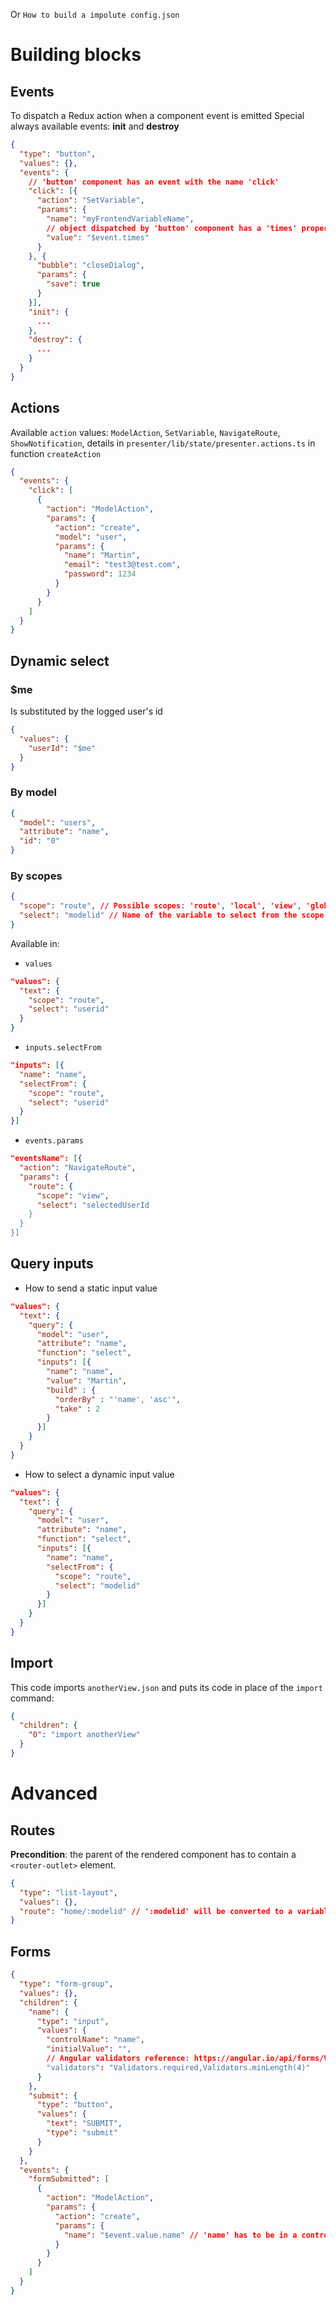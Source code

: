 Or `How to build a impolute config.json`

# Building blocks

## Events

To dispatch a Redux action when a component event is emitted
Special always available events: **init** and **destroy**

```json
{
  "type": "button",
  "values": {},
  "events": {
    // 'button' component has an event with the name 'click'
    "click": [{
      "action": "SetVariable",
      "params": {
        "name": "myFrontendVariableName",
        // object dispatched by 'button' component has a 'times' property, which will susbtitute this value
        "value": "$event.times"
      }
    }, {
      "bubble": "closeDialog",
      "params": {
        "save": true
      }
    }],
    "init": {
      ...
    },
    "destroy": {
      ...
    }
  }
}
```

## Actions

Available `action` values: `ModelAction`, `SetVariable`, `NavigateRoute`, `ShowNotification`, details in `presenter/lib/state/presenter.actions.ts` in function `createAction`

```json
{
  "events": {
    "click": [
      {
        "action": "ModelAction",
        "params": {
          "action": "create",
          "model": "user",
          "params": {
            "name": "Martin",
            "email": "test3@test.com",
            "password": 1234
          }
        }
      }
    ]
  }
}
```

## Dynamic select

### \$me

Is substituted by the logged user's id

```json
{
  "values": {
    "userId": "$me"
  }
}
```

### By model

```json
{
  "model": "users",
  "attribute": "name",
  "id": "0"
}
```

### By scopes

```json
{
  "scope": "route", // Possible scopes: 'route', 'local', 'view', 'global'
  "select": "modelid" // Name of the variable to select from the scope
}
```

Available in:

- `values`

```json
"values": {
  "text": {
    "scope": "route",
    "select": "userid"
  }
}
```

- `inputs.selectFrom`

```json
"inputs": [{
  "name": "name",
  "selectFrom": {
    "scope": "route",
    "select": "userid"
  }
}]
```

- `events.params`

```json
"eventsName": [{
  "action": "NavigateRoute",
  "params": {
    "route": {
      "scope": "view",
      "select": "selectedUserId
    }
  }
}]
```

## Query inputs

- How to send a static input value

```json
"values": {
  "text": {
    "query": {
      "model": "user",
      "attribute": "name",
      "function": "select",
      "inputs": [{
        "name": "name",
        "value": "Martin",
        "build" : {
          "orderBy" : "'name', 'asc'",
          "take" : 2
        }
      }]
    }
  }
}
```

- How to select a dynamic input value

```json
"values": {
  "text": {
    "query": {
      "model": "user",
      "attribute": "name",
      "function": "select",
      "inputs": [{
        "name": "name",
        "selectFrom": {
          "scope": "route",
          "select": "modelid"
        }
      }]
    }
  }
}
```

## Import

This code imports `anotherView.json` and puts its code in place of the `import` command:

```json
{
  "children": {
    "0": "import anotherView"
  }
}
```

# Advanced

## Routes

**Precondition**: the parent of the rendered component has to contain a `<router-outlet>` element.

```json
{
  "type": "list-layout",
  "values": {},
  "route": "home/:modelid" // ':modelid' will be converted to a variable available to dynamic select
}
```

## Forms

```json
{
  "type": "form-group",
  "values": {},
  "children": {
    "name": {
      "type": "input",
      "values": {
        "controlName": "name",
        "initialValue": "",
        // Angular validators reference: https://angular.io/api/forms/Validators
        "validators": "Validators.required,Validators.minLength(4)"
      }
    },
    "submit": {
      "type": "button",
      "values": {
        "text": "SUBMIT",
        "type": "submit"
      }
    }
  },
  "events": {
    "formSubmitted": [
      {
        "action": "ModelAction",
        "params": {
          "action": "create",
          "params": {
            "name": "$event.value.name" // 'name' has to be in a controlName of the children of the form
          }
        }
      }
    ]
  }
}
```
